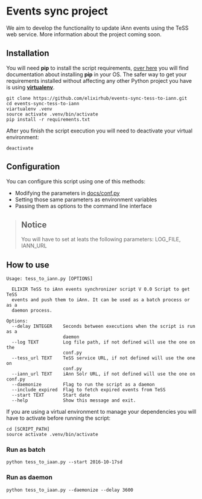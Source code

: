 # Events sync project
We aim to develop the functionality to update iAnn events using the TeSS web service. More information about the project coming soon.

## Installation
You will need **pip** to install the script requirements, [over here](https://pip.pypa.io/en/stable/installing/) you will find documentation about installing **pip** in your OS. The safer way to get your requirements installed without affecting any other Python project you have is using [**virtualenv**](http://docs.python-guide.org/en/latest/dev/virtualenvs/).
```{r, engine='bash', count_lines}
git clone https://github.com/elixirhub/events-sync-tess-to-iann.git
cd events-sync-tess-to-iann
viartualenv .venv
source activate .venv/bin/activate
pip install -r requirements.txt
```

After you finish the script execution you will need to deactivate your virtual environment:
```{r, engine='bash', count_lines}
deactivate
```

## Configuration
You can configure this script using one of this methods:

* Modifying the parameters in [docs/conf.py](https://github.com/elixirhub/events-sync-tess-to-iann/blob/master/docs/conf.py)
* Setting those same parameters as environment variables
* Passing them as options to the command line interface


>## Notice
>You will have to set at leats the following parameters: LOG_FILE, IANN_URL


## How to use
```{r, engine='bash', count_lines}
Usage: tess_to_iann.py [OPTIONS]

  ELIXIR TeSS to iAnn events synchronizer script V 0.0 Script to get TeSS
  events and push them to iAnn. It can be used as a batch process or as a
  daemon process.

Options:
  --delay INTEGER    Seconds between executions when the script is run as a
                     daemon
  --log TEXT         Log file path, if not defined will use the one on the
                     conf.py
  --tess_url TEXT    TeSS service URL, if not defined will use the one on
                     conf.py
  --iann_url TEXT    iAnn Solr URL, if not defined will use the one on conf.py
  --daemonize        Flag to run the script as a daemon
  --include_expired  Flag to fetch expired events from TeSS
  --start TEXT       Start date
  --help             Show this message and exit.
```
If you are using a virtual environment to manage your dependencies you will have to activate before running the script:

```{r, engine='bash', count_lines}
cd [SCRIPT_PATH]
source activate .venv/bin/activate
```
### Run as batch
```{r, engine='bash', count_lines}sd
python tess_to_iaan.py --start 2016-10-17sd
```
### Run as daemon
```{r, engine='bash', count_lines}jjdsdaslms
python tess_to_iaan.py --daemonize --delay 3600
```
